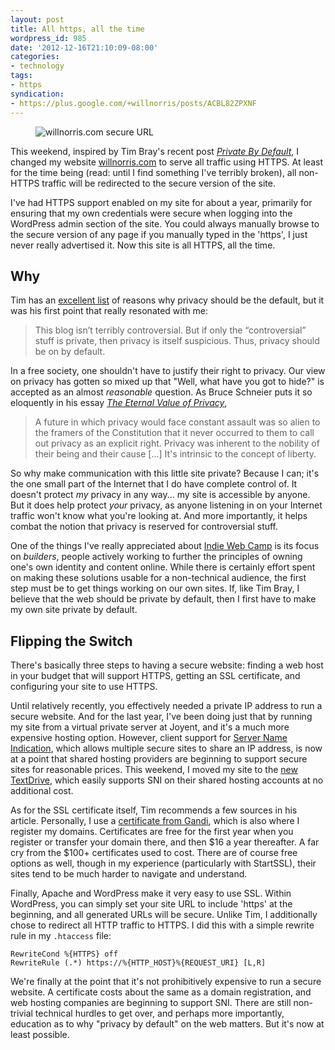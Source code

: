 ```yaml
---
layout: post
title: All https, all the time
wordpress_id: 985
date: '2012-12-16T21:10:09-08:00'
categories:
- technology
tags:
- https
syndication:
- https://plus.google.com/+willnorris/posts/ACBL82ZPXNF
---
```


<aside class="alignleft"><figure>
  <img src="https-willnorris-com.png" alt="willnorris.com secure URL" />
</figure></aside>

This weekend, inspired by Tim Bray's recent post <cite>[Private By Default][]</cite>, I changed my website
[willnorris.com][] to serve all traffic using HTTPS.  At least for the time being (read: until I find something I've
terribly broken), all non-HTTPS traffic will be redirected to the secure version of the site.

I've had HTTPS support enabled on my site for about a year, primarily for ensuring that my own credentials were secure
when logging into the WordPress admin section of the site.  You could always manually browse to the secure version of
any page if you manually typed in the 'https', I just never really advertised it.  Now this site is all HTTPS, all the
time.

[Private By Default]: https://www.tbray.org/ongoing/When/201x/2012/12/02/HTTPS
[willnorris.com]: https://willnorris.com/

## Why ##

Tim has an [excellent list][] of reasons why privacy should be the default, but it was his first point that really
resonated with me:

> This blog isn’t terribly controversial. But if only the “controversial” stuff is private, then privacy is itself
> suspicious. Thus, privacy should be on by default.

In a free society, one shouldn't have to justify their right to privacy.  Our view on privacy has gotten so mixed up
that "Well, what have you got to hide?" is accepted as an almost *reasonable* question.  As Bruce Schneier puts it so
eloquently in his essay <cite>[The Eternal Value of Privacy][]</cite>,

>  A future in which privacy would face constant assault was so alien to the framers of the Constitution that it never
>  occurred to them to call out privacy as an explicit right. Privacy was inherent to the nobility of their being and
>  their cause [...] It's intrinsic to the concept of liberty.

So why make communication with this little site private?  Because I can; it's the one small part of the Internet that I
do have complete control of.  It doesn't protect *my* privacy in any way... my site is accessible by anyone.  But it
does help protect *your* privacy, as anyone listening in on your Internet traffic won't know what you're looking at.
And more importantly, it helps combat the notion that privacy is reserved for controversial stuff.

One of the things I've really appreciated about [Indie Web Camp][] is its focus on *builders*, people actively working
to further the principles of owning one's own identity and content online.  While there is certainly effort spent on
making these solutions usable for a non-technical audience, the first step must be to get things working on our own
sites.  If, like Tim Bray, I believe that the web should be private by default, then I first have to make my own site
private by default.

[excellent list]: https://www.tbray.org/ongoing/When/201x/2012/12/02/HTTPS#p-2
[The Eternal Value of Privacy]: https://www.schneier.com/essay-114.html
[Indie Web Camp]: http://indiewebcamp.com/

## Flipping the Switch ##

There's basically three steps to having a secure website: finding a web host in your budget that will support HTTPS,
getting an SSL certificate, and configuring your site to use HTTPS.

Until relatively recently, you effectively needed a private IP address to run a secure website.  And for the last year,
I've been doing just that by running my site from a virtual private server at Joyent, and it's a much more expensive
hosting option.  However, client support for [Server Name Indication][], which allows multiple secure sites to share an
IP address, is now at a point that shared hosting providers are beginning to support secure sites for reasonable prices.
This weekend, I moved my site to the [new TextDrive][], which easily supports SNI on their shared hosting accounts at no
additional cost.

As for the SSL certificate itself, Tim recommends a few sources in his article.  Personally, I use a [certificate from
Gandi][], which is also where I register my domains.  Certificates are free for the first year when you register or
transfer your domain there, and then $16 a year thereafter.  A far cry from the $100+ certificates used to cost.  There
are of course free options as well, though in my experience (particularly with StartSSL), their sites tend to be much
harder to navigate and understand.

Finally, Apache and WordPress make it very easy to use SSL.  Within WordPress, you can simply set your site URL to
include 'https' at the beginning, and all generated URLs will be secure.  Unlike Tim, I additionally chose to redirect
all HTTP traffic to HTTPS.  I did this with a simple rewrite rule in my `.htaccess` file:

    RewriteCond %{HTTPS} off
    RewriteRule (.*) https://%{HTTP_HOST}%{REQUEST_URI} [L,R]

We're finally at the point that it's not prohibitively expensive to run a secure website.  A certificate costs about the
same as a domain registration, and web hosting companies are beginning to support SNI.  There are still non-trivial
technical hurdles to get over, and perhaps more importantly, education as to why "privacy by default" on the web
matters.  But it's now at least possible.

[Server Name Indication]: http://en.wikipedia.org/wiki/Server_Name_Indication
[new TextDrive]: http://textdrive.com/
[certificate from Gandi]: https://www.gandi.net/ssl
